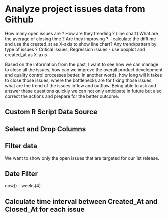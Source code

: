 # Analyze project issues data from Github

How many open issues are ?
How are they trending ? (line chart)
What are the average of closing time ?
Are they improving ? - calculate the difftime and use the created_at as X-axis to show line chart?
Any trend/pattern by type of issues ? Critical issues, Regression issues - use boxplot and created_at as X-axis

Based on the information from the past, I want to see how we can manage to close all the issues, how can we improve the overall product development and quality control processes better. In another words, how long will it takes to close those issues, where the bottlenecks are for fixing those issues, what are the trend of the issues inflow and outflow. Being able to ask and answer these questions quickly we can not only anticipate in future but also correct the actions and prepare for the better outcome.


## Custom R Script Data Source  


## Select and Drop Columns  

## Filter data

We want to show only the open issues that are targeted for our 1st release.

## Date Filter
now() - weeks(4)

## Calculate time interval between Created_At and Closed_At for each issue  
